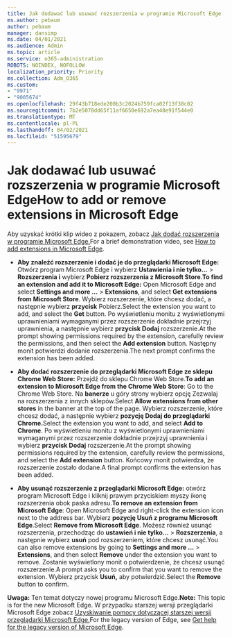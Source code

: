 ```yaml
---
title: Jak dodawać lub usuwać rozszerzenia w programie Microsoft Edge
ms.author: pebaum
author: pebaum
manager: dansimp
ms.date: 04/01/2021
ms.audience: Admin
ms.topic: article
ms.service: o365-administration
ROBOTS: NOINDEX, NOFOLLOW
localization_priority: Priority
ms.collection: Adm_O365
ms.custom:
- "9971"
- "9005674"
ms.openlocfilehash: 29f43b718ede200b3c2024b759fca02f13f38c02
ms.sourcegitcommit: 7b2e5078dd65f11af6650e692a7ea48e91f544e0
ms.translationtype: MT
ms.contentlocale: pl-PL
ms.lasthandoff: 04/02/2021
ms.locfileid: "51595679"
---
```

# <a name="how-to-add-or-remove-extensions-in-microsoft-edge"></a><span data-ttu-id="f59d9-102">Jak dodawać lub usuwać rozszerzenia w programie Microsoft Edge</span><span class="sxs-lookup"><span data-stu-id="f59d9-102">How to add or remove extensions in Microsoft Edge</span></span>

<span data-ttu-id="f59d9-103">Aby uzyskać krótki klip wideo z pokazem, zobacz [Jak dodać rozszerzenia w programie Microsoft Edge.](https://support.microsoft.com/help/4027935/windows-10-add-or-remove-browser-extensions)</span><span class="sxs-lookup"><span data-stu-id="f59d9-103">For a brief demonstration video, see [How to add extensions in Microsoft Edge](https://support.microsoft.com/help/4027935/windows-10-add-or-remove-browser-extensions).</span></span>

- <span data-ttu-id="f59d9-104">**Aby znaleźć rozszerzenie i dodać je do przeglądarki Microsoft Edge:** Otwórz program Microsoft Edge i wybierz **Ustawienia i nie tylko...**  >  **Rozszerzenia i** wybierz **Pobierz rozszerzenia z Microsoft Store**.</span><span class="sxs-lookup"><span data-stu-id="f59d9-104">**To find an extension and add it to Microsoft Edge:** Open Microsoft Edge and select **Settings and more ...** > **Extensions**, and select **Get extensions from Microsoft Store**.</span></span> <span data-ttu-id="f59d9-105">Wybierz rozszerzenie, które chcesz dodać, a następnie wybierz **przycisk** Pobierz.</span><span class="sxs-lookup"><span data-stu-id="f59d9-105">Select the extension you want to add, and select the **Get** button.</span></span> <span data-ttu-id="f59d9-106">Po wyświetleniu monitu z wyświetlonymi uprawnieniami wymaganymi przez rozszerzenie dokładnie przejrzyj uprawnienia, a następnie wybierz **przycisk Dodaj** rozszerzenie.</span><span class="sxs-lookup"><span data-stu-id="f59d9-106">At the prompt showing permissions required by the extension, carefully review the permissions, and then select the **Add extension** button.</span></span> <span data-ttu-id="f59d9-107">Następny monit potwierdzi dodanie rozszerzenia.</span><span class="sxs-lookup"><span data-stu-id="f59d9-107">The next prompt confirms the extension has been added.</span></span>

- <span data-ttu-id="f59d9-108">**Aby dodać rozszerzenie do przeglądarki Microsoft Edge ze sklepu Chrome Web Store:** Przejdź do sklepu Chrome Web Store.</span><span class="sxs-lookup"><span data-stu-id="f59d9-108">**To add an extension to Microsoft Edge from the Chrome Web Store**: Go to the Chrome Web Store.</span></span> <span data-ttu-id="f59d9-109">Na **banerze** u góry strony wybierz opcję Zezwalaj na rozszerzenia z innych sklepów.</span><span class="sxs-lookup"><span data-stu-id="f59d9-109">Select **Allow extensions from other stores** in the banner at the top of the page.</span></span> <span data-ttu-id="f59d9-110">Wybierz rozszerzenie, które chcesz dodać, a następnie wybierz **pozycję Dodaj do przeglądarki Chrome.**</span><span class="sxs-lookup"><span data-stu-id="f59d9-110">Select the extension you want to add, and select **Add to Chrome**.</span></span> <span data-ttu-id="f59d9-111">Po wyświetleniu monitu z wyświetlonymi uprawnieniami wymaganymi przez rozszerzenie dokładnie przejrzyj uprawnienia i wybierz **przycisk Dodaj** rozszerzenie.</span><span class="sxs-lookup"><span data-stu-id="f59d9-111">At the prompt showing permissions required by the extension, carefully review the permissions, and select the **Add extension** button.</span></span> <span data-ttu-id="f59d9-112">Końcowy monit potwierdza, że rozszerzenie zostało dodane.</span><span class="sxs-lookup"><span data-stu-id="f59d9-112">A final prompt confirms the extension has been added.</span></span>

- <span data-ttu-id="f59d9-113">**Aby usunąć rozszerzenie z przeglądarki Microsoft Edge:** otwórz program Microsoft Edge i kliknij prawym przyciskiem myszy ikonę rozszerzenia obok paska adresu.</span><span class="sxs-lookup"><span data-stu-id="f59d9-113">**To remove an extension from Microsoft Edge**: Open Microsoft Edge and right-click the extension icon next to the address bar.</span></span> <span data-ttu-id="f59d9-114">Wybierz **pozycję Usuń z programu Microsoft Edge**.</span><span class="sxs-lookup"><span data-stu-id="f59d9-114">Select **Remove from Microsoft Edge**.</span></span> <span data-ttu-id="f59d9-115">Możesz również usunąć rozszerzenia, przechodząc do **ustawień i nie tylko...**  >  **Rozszerzenia**, a następnie wybierz **usuń** pod rozszerzeniem, które chcesz usunąć.</span><span class="sxs-lookup"><span data-stu-id="f59d9-115">You can also remove extensions by going to **Settings and more ...** > **Extensions**, and then select **Remove** under the extension you want to remove.</span></span> <span data-ttu-id="f59d9-116">Zostanie wyświetlony monit o potwierdzenie, że chcesz usunąć rozszerzenie.</span><span class="sxs-lookup"><span data-stu-id="f59d9-116">A prompt asks you to confirm that you want to remove the extension.</span></span> <span data-ttu-id="f59d9-117">Wybierz przycisk **Usuń,** aby potwierdzić.</span><span class="sxs-lookup"><span data-stu-id="f59d9-117">Select the **Remove** button to confirm.</span></span>

<span data-ttu-id="f59d9-118">**Uwaga:** Ten temat dotyczy nowej programu Microsoft Edge.</span><span class="sxs-lookup"><span data-stu-id="f59d9-118">**Note:** This topic is for the new Microsoft Edge.</span></span> <span data-ttu-id="f59d9-119">W przypadku starszej wersji przeglądarki Microsoft Edge zobacz [Uzyskiwanie pomocy dotyczącej starszej wersji przeglądarki Microsoft Edge.](https://support.microsoft.com/hub/4522743/microsoft-edge-help)</span><span class="sxs-lookup"><span data-stu-id="f59d9-119">For the legacy version of Edge, see [Get help for the legacy version of Microsoft Edge](https://support.microsoft.com/hub/4522743/microsoft-edge-help).</span></span>